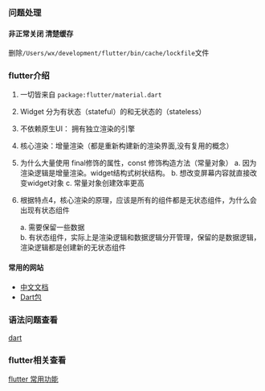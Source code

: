 ###  问题处理
#### 非正常关闭 清楚缓存
删除`/Users/wx/development/flutter/bin/cache/lockfile`文件

### flutter介绍

1. 一切皆来自 `package:flutter/material.dart`
2. Widget 分为有状态（stateful）的和无状态的（stateless）
3. 不依赖原生UI： 拥有独立渲染的引擎
4. 核心渲染：增量渲染（都是重新构建新的渲染界面,没有复用的概念）
5. 为什么大量使用 final修饰的属性，const 修饰构造方法（常量对象）
   a. 因为渲染逻辑是增量渲染。widget结构式树状结构。
   b. 想改变屏幕内容就直接改变widget对象
   c. 常量对象创建效率更高
6. 根据特点4，核心渲染的原理，应该是所有的组件都是无状态组件，为什么会出现有状态组件

   a. 需要保留一些数据    
   b. 有状态组件，实际上是渲染逻辑和数据逻辑分开管理，保留的是数据逻辑，渲染逻辑都是创建新的无状态组件    


#### 常用的网站 

+ [中文文档](https://flutterchina.club/)   
+ [Dart包](https://pub.dev/) 


### 语法问题查看
[dart](./dart/README.md)

### flutter相关查看
[flutter 常用功能](./lib/README.md)